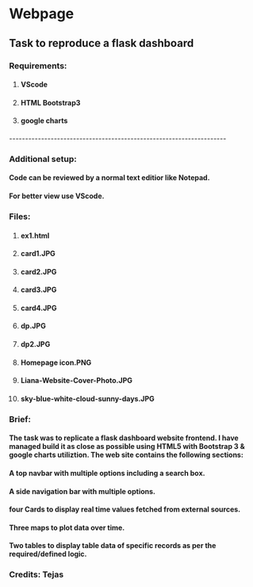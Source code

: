 # Webpage
<h2>Task to reproduce a flask dashboard</h2>
<h3>Requirements:</h3>
<ol>
  <li><h4>VScode</h4></li>
  <li><h4>HTML Bootstrap3</h4></li>
  <li><h4>google charts</h4></li> 
</ol>
--------------------------------------------------------------------
<h3>Additional setup:</h3>
<h4>Code can be reviewed by a normal text editior like Notepad.</h4>
<h4>For better view use VScode.</h4>
<h3>Files:</h3>
<ol>
<li><h4>ex1.html</h4></li>
<li><h4>card1.JPG</h4></li>
<li><h4>card2.JPG</h4></li>
<li><h4>card3.JPG</h4></li>
<li><h4>card4.JPG</h4></li>
<li><h4>dp.JPG</h4></li>
<li><h4>dp2.JPG</h4></li>
<li><h4>Homepage icon.PNG</h4></li>
<li><h4>Liana-Website-Cover-Photo.JPG</h4></li>
<li><h4>sky-blue-white-cloud-sunny-days.JPG</h4></li>
</ol>
<h3>Brief:</h3>
<h4>The task was to replicate a flask dashboard website frontend. I have managed build it as close as possible using HTML5 with Bootstrap 3 & google charts utiliztion. The web site contains the following sections:</h4>
<h4>A top navbar with multiple options including a search box.</h4>
<h4>A side navigation bar with multiple options.</h4>
<h4>four Cards to display real time values fetched from external sources.</h4>
<h4>Three maps to plot data over time.</h4>
<h4>Two tables to display table data of specific records as per the required/defined logic.</h4>
<h3>Credits: Tejas</h3>
